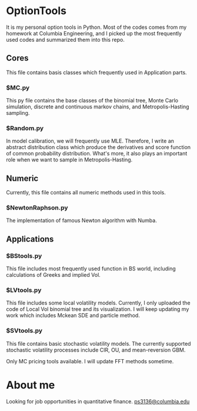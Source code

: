 # OptionTools
It is my personal option tools in Python. Most of the codes comes from my homework at Columbia 
Engineering, and I picked up the most frequently used codes and summarized them into this repo. 

## Cores
This file contains basis classes which frequently used in Application parts.
### $MC.py
This py file contains the base classes of the binomial tree, Monte Carlo simulation, discrete and 
continuous markov chains, and Metropolis-Hasting sampling.

### $Random.py
In model calibration, we will frequently use MLE. Therefore, I write an abstract distribution class which
produce the derivatives and score function of common probability distribution. What's more, it also plays an important role when we want to sample in Metropolis-Hasting.

## Numeric
Currently, this file contains all numeric methods used in this tools.

### $NewtonRaphson.py
The implementation of famous Newton algorithm with Numba.


## Applications
### $BStools.py
This file includes most frequently used function in BS world, including calculations of
Greeks and implied Vol. 

### $LVtools.py
This file includes some local volatility models. 
Currently, I only uploaded the code of Local Vol binomial tree and its visualization. 
I will keep updating my work which includes Mckean SDE and particle method. 

### $SVtools.py
This file contains basic stochastic volatility models. The currently supported
 stochastic volatility processes include CIR, OU, and mean-reversion GBM. 

Only MC pricing tools available. I will update FFT methods sometime. 

# About me
Looking for job opportunities in quantitative finance. 
ps3136@columbia.edu

